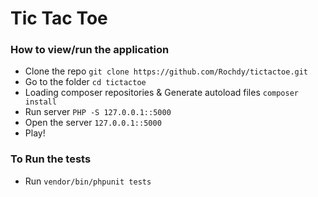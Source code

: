 # Tic Tac Toe

### How to view/run the application
* Clone the repo ```git clone https://github.com/Rochdy/tictactoe.git```
* Go to the folder ```cd tictactoe```
* Loading composer repositories & Generate autoload files ```composer install```
* Run server ```PHP -S 127.0.0.1::5000```
* Open the server ```127.0.0.1::5000```
* Play!

### To Run the tests
* Run ```vendor/bin/phpunit tests```